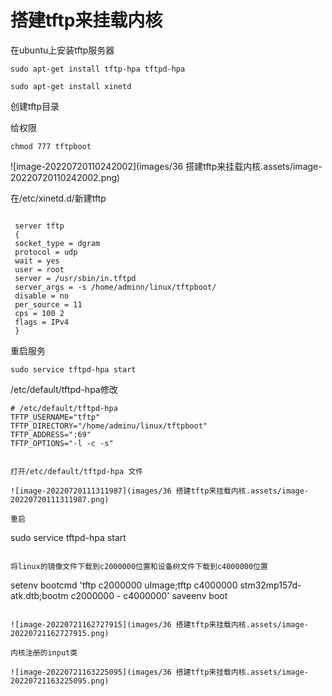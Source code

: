 # 搭建tftp来挂载内核

在ubuntu上安装tftp服务器

```
sudo apt-get install tftp-hpa tftpd-hpa
```

```
sudo apt-get install xinetd
```

创建tftp目录

给权限

```
chmod 777 tftpboot
```

![image-20220720110242002](images/36 搭建tftp来挂载内核.assets/image-20220720110242002.png)

在/etc/xinetd.d/新建tftp

```

 server tftp
 {
 socket_type = dgram
 protocol = udp
 wait = yes
 user = root
 server = /usr/sbin/in.tftpd
 server_args = -s /home/adminn/linux/tftpboot/
 disable = no
 per_source = 11 
 cps = 100 2
 flags = IPv4
 }
```

重启服务


```
sudo service tftpd-hpa start
```
/etc/default/tftpd-hpa修改
```
# /etc/default/tftpd-hpa
TFTP_USERNAME="tftp"
TFTP_DIRECTORY="/home/adminu/linux/tftpboot"
TFTP_ADDRESS=":69" 
TFTP_OPTIONS="-l -c -s"


打开/etc/default/tftpd-hpa 文件

![image-20220720111311987](images/36 搭建tftp来挂载内核.assets/image-20220720111311987.png)

重启

```
sudo service tftpd-hpa start
```

将linux的镜像文件下载到c2000000位置和设备树文件下载到c4000000位置

```
setenv bootcmd 'tftp c2000000 uImage;tftp c4000000 stm32mp157d-atk.dtb;bootm c2000000 - c4000000' 
saveenv
boot
```

![image-20220721162727915](images/36 搭建tftp来挂载内核.assets/image-20220721162727915.png)

内核注册的input类

![image-20220721163225095](images/36 搭建tftp来挂载内核.assets/image-20220721163225095.png)
